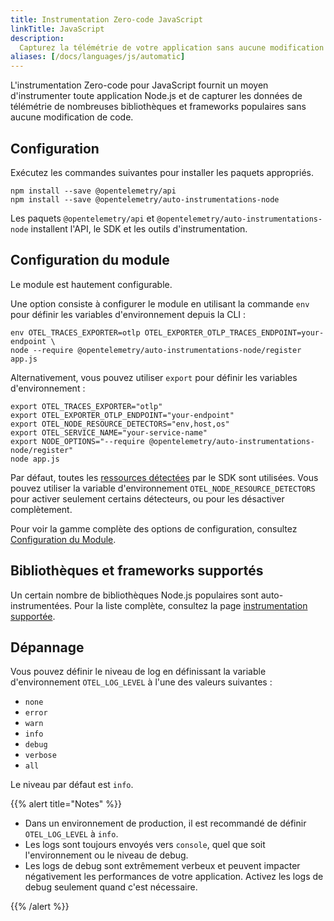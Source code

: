 ```yaml
---
title: Instrumentation Zero-code JavaScript
linkTitle: JavaScript
description:
  Capturez la télémétrie de votre application sans aucune modification du code source
aliases: [/docs/languages/js/automatic]
---
```


L'instrumentation Zero-code pour JavaScript fournit un moyen d'instrumenter toute
application Node.js et de capturer les données de télémétrie de nombreuses bibliothèques et
frameworks populaires sans aucune modification de code.

## Configuration

Exécutez les commandes suivantes pour installer les paquets appropriés.

```shell
npm install --save @opentelemetry/api
npm install --save @opentelemetry/auto-instrumentations-node
```

Les paquets `@opentelemetry/api` et `@opentelemetry/auto-instrumentations-node`
installent l'API, le SDK et les outils d'instrumentation.

## Configuration du module

Le module est hautement configurable.

Une option consiste à configurer le module en utilisant la commande `env` pour définir les variables
d'environnement depuis la CLI :

```shell
env OTEL_TRACES_EXPORTER=otlp OTEL_EXPORTER_OTLP_TRACES_ENDPOINT=your-endpoint \
node --require @opentelemetry/auto-instrumentations-node/register app.js
```

Alternativement, vous pouvez utiliser `export` pour définir les variables d'environnement :

```shell
export OTEL_TRACES_EXPORTER="otlp"
export OTEL_EXPORTER_OTLP_ENDPOINT="your-endpoint"
export OTEL_NODE_RESOURCE_DETECTORS="env,host,os"
export OTEL_SERVICE_NAME="your-service-name"
export NODE_OPTIONS="--require @opentelemetry/auto-instrumentations-node/register"
node app.js
```

Par défaut, toutes les [ressources détectées](/docs/languages/js/resources/) par le SDK sont
utilisées. Vous pouvez utiliser la variable d'environnement `OTEL_NODE_RESOURCE_DETECTORS` pour
activer seulement certains détecteurs, ou pour les désactiver complètement.

Pour voir la gamme complète des options de configuration, consultez
[Configuration du Module](configuration).

## Bibliothèques et frameworks supportés

Un certain nombre de bibliothèques Node.js populaires sont auto-instrumentées. Pour la liste complète,
consultez la page
[instrumentation supportée](https://github.com/open-telemetry/opentelemetry-js-contrib/tree/main/metapackages/auto-instrumentations-node#supported-instrumentations).

## Dépannage

Vous pouvez définir le niveau de log en définissant la variable d'environnement `OTEL_LOG_LEVEL`
à l'une des valeurs suivantes :

- `none`
- `error`
- `warn`
- `info`
- `debug`
- `verbose`
- `all`

Le niveau par défaut est `info`.

{{% alert title="Notes" %}}

- Dans un environnement de production, il est recommandé de définir `OTEL_LOG_LEVEL` à
  `info`.
- Les logs sont toujours envoyés vers `console`, quel que soit l'environnement ou le niveau de debug.
- Les logs de debug sont extrêmement verbeux et peuvent impacter négativement les performances de
  votre application. Activez les logs de debug seulement quand c'est nécessaire.

{{% /alert %}}
